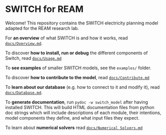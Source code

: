 # SWITCH for REAM

Welcome! This repository contains the SWITCH electricity planning model adapted for the
REAM research lab.

For **an overview** of what SWITCH is and how it works, read [`docs/Overview.md`](./docs/Overiew.md).

To discover **how to install, run or debug** the different components of Switch, read [`docs/Usage.md`](./docs/Usage.md)

To **see examples** of smaller SWITCH models, see the `examples/` folder.

To discover **how to contribute to the model**, read [`docs/Contribute.md`](/docs/Contribute.md)

To **learn about our database** (e.g. how to connect to it and modify it), read [`docs/Database.md`](/docs/Database.md).

To **generate documentation**, run `pydoc -w switch_model` after having installed
SWITCH. This will build HTML documentation files from python doc strings which
will include descriptions of each module, their intentions, model
components they define, and what input files they expect.

To learn about **numerical solvers** read [`docs/Numerical Solvers.md`](/docs/Numerical%20Solvers.md)
